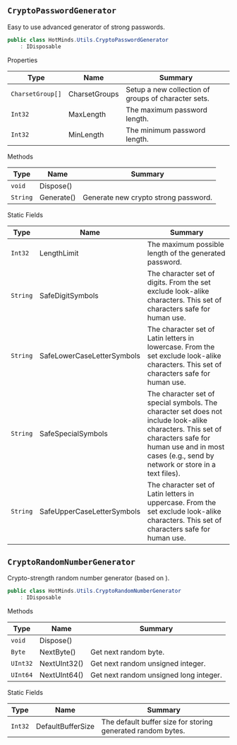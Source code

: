 ## `CryptoPasswordGenerator`

Easy to use advanced generator of strong passwords.
```csharp
public class HotMinds.Utils.CryptoPasswordGenerator
    : IDisposable

```

Properties

| Type | Name | Summary | 
| --- | --- | --- | 
| `CharsetGroup[]` | CharsetGroups | Setup a new collection of groups of character sets. | 
| `Int32` | MaxLength | The maximum password length. | 
| `Int32` | MinLength | The minimum password length. | 


Methods

| Type | Name | Summary | 
| --- | --- | --- | 
| `void` | Dispose() |  | 
| `String` | Generate() | Generate new crypto strong password. | 


Static Fields

| Type | Name | Summary | 
| --- | --- | --- | 
| `Int32` | LengthLimit | The maximum possible length of the generated password. | 
| `String` | SafeDigitSymbols | The character set of digits. From the set exclude look-alike characters.  This set of characters safe for human use. | 
| `String` | SafeLowerCaseLetterSymbols | The character set of Latin letters in lowercase. From the set exclude look-alike characters.  This set of characters safe for human use. | 
| `String` | SafeSpecialSymbols | The character set of special symbols. The character set does not include look-alike characters.  This set of characters safe for human use and in most cases (e.g., send by network or store in a text files). | 
| `String` | SafeUpperCaseLetterSymbols | The character set of Latin letters in uppercase. From the set exclude look-alike characters.  This set of characters safe for human use. | 


## `CryptoRandomNumberGenerator`

Сrypto-strength random number generator (based on ).
```csharp
public class HotMinds.Utils.CryptoRandomNumberGenerator
    : IDisposable

```

Methods

| Type | Name | Summary | 
| --- | --- | --- | 
| `void` | Dispose() |  | 
| `Byte` | NextByte() | Get next random byte. | 
| `UInt32` | NextUInt32() | Get next random unsigned integer. | 
| `UInt64` | NextUInt64() | Get next random unsigned long integer. | 


Static Fields

| Type | Name | Summary | 
| --- | --- | --- | 
| `Int32` | DefaultBufferSize | The default buffer size for storing generated random bytes. | 



